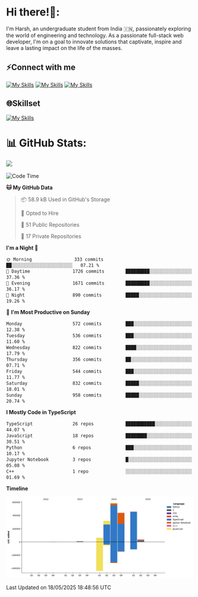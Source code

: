 
# Hi there!👋:
<p> I'm Harsh, an undergraduate student from India 🇮🇳, passionately exploring the world of engineering and technology. As a passionate full-stack web developer, I'm on a goal to innovate solutions that captivate, inspire and leave a lasting impact on the life of the masses. </p>

## ⚡Connect with me

[![My Skills](https://skillicons.dev/icons?i=gmail)](mailto:harshpandey.tech@gmail.com) [![My Skills](https://skillicons.dev/icons?i=linkedin)](https://linkedin.com/in/harsh3dev) [![My Skills](https://skillicons.dev/icons?i=twitter)](https://x.com/harshxai)

## 🌐Skillset
[![My Skills](https://skillicons.dev/icons?i=js,ts,react,nextjs,nodejs,tailwind,mongo,express,postgres,prisma,html,css,docker,aws,cpp,git,vscode,figma)](https://skillicons.dev)


# 📊 GitHub Stats:
![](https://komarev.com/ghpvc/?username=harsh3dev)

<!--START_SECTION:waka-->
![Code Time](http://img.shields.io/badge/Code%20Time-71%20hrs%2056%20mins-blue)

**🐱 My GitHub Data** 

> 📦 58.9 kB Used in GitHub's Storage 
 > 
> 💼 Opted to Hire
 > 
> 📜 51 Public Repositories 
 > 
> 🔑 17 Private Repositories 
 > 
**I'm a Night 🦉** 

```text
🌞 Morning                333 commits         ██░░░░░░░░░░░░░░░░░░░░░░░   07.21 % 
🌆 Daytime                1726 commits        █████████░░░░░░░░░░░░░░░░   37.36 % 
🌃 Evening                1671 commits        █████████░░░░░░░░░░░░░░░░   36.17 % 
🌙 Night                  890 commits         █████░░░░░░░░░░░░░░░░░░░░   19.26 % 
```
📅 **I'm Most Productive on Sunday** 

```text
Monday                   572 commits         ███░░░░░░░░░░░░░░░░░░░░░░   12.38 % 
Tuesday                  536 commits         ███░░░░░░░░░░░░░░░░░░░░░░   11.60 % 
Wednesday                822 commits         ████░░░░░░░░░░░░░░░░░░░░░   17.79 % 
Thursday                 356 commits         ██░░░░░░░░░░░░░░░░░░░░░░░   07.71 % 
Friday                   544 commits         ███░░░░░░░░░░░░░░░░░░░░░░   11.77 % 
Saturday                 832 commits         █████░░░░░░░░░░░░░░░░░░░░   18.01 % 
Sunday                   958 commits         █████░░░░░░░░░░░░░░░░░░░░   20.74 % 
```


**I Mostly Code in TypeScript** 

```text
TypeScript               26 repos            ███████████░░░░░░░░░░░░░░   44.07 % 
JavaScript               18 repos            ████████░░░░░░░░░░░░░░░░░   30.51 % 
Python                   6 repos             ███░░░░░░░░░░░░░░░░░░░░░░   10.17 % 
Jupyter Notebook         3 repos             █░░░░░░░░░░░░░░░░░░░░░░░░   05.08 % 
C++                      1 repo              ░░░░░░░░░░░░░░░░░░░░░░░░░   01.69 % 
```



**Timeline**

![Lines of Code chart](https://raw.githubusercontent.com/harsh3dev/harsh3dev/main/assets/bar_graph.png)


 Last Updated on 18/05/2025 18:48:56 UTC
<!--END_SECTION:waka-->

